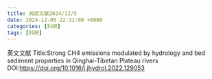 ```yaml
---
title: 阅读文献2024/12/5
date: 2024-12-05 22:31:00 +0800
categories: [科研]
tags: [科研]
---
```

英文文献
Title:Strong CH4 emissions modulated by hydrology and bed sediment properties in Qinghai-Tibetan Plateau rivers
DOI:https://doi.org/10.1016/j.jhydrol.2022.129053
